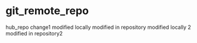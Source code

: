 # git_remote_repo
hub_repo
change1
modified locally
modified in repository
modified locally 2
modified in repository2
